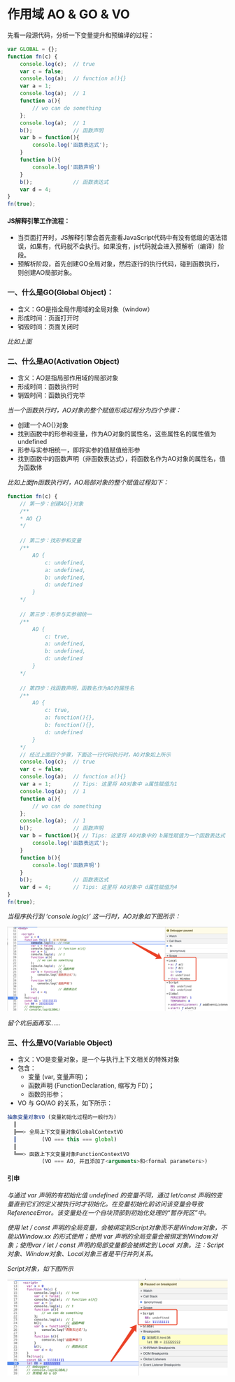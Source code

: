 # 作用域 AO & GO & VO

先看一段源代码，分析一下变量提升和预编译的过程：
```js
var GLOBAL = {};
function fn(c) {
    console.log(c);  // true
    var c = false;
    console.log(a);  // function a(){}
    var a = 1;
    console.log(a);  // 1
    function a(){
        // wo can do something
    };
    console.log(a);  // 1
    b();             // 函数声明
    var b = function(){
        console.log('函数表达式');
    }
    function b(){    
        console.log('函数声明')
    }
    b();             // 函数表达式
    var d = 4;
}
fn(true);
```

#### JS解释引擎工作流程：
- 当页面打开时，JS解释引擎会首先查看JavaScript代码中有没有低级的语法错误，如果有，代码就不会执行。如果没有，js代码就会进入预解析（编译）阶段。
- 预解析阶段，首先创建GO全局对象，然后逐行的执行代码，碰到函数执行，则创建AO局部对象。

### 一、什么是GO(Global Object)：
- 含义：GO是指全局作用域的全局对象（window）
- 形成时间：页面打开时
- 销毁时间：页面关闭时

*比如上面*

### 二、什么是AO(Activation Object)
- 含义：AO是指局部作用域的局部对象
- 形成时间：函数执行时
- 销毁时间：函数执行完毕

*当一个函数执行时，AO对象的整个赋值形成过程分为四个步骤：*
- 创建一个AO{}对象
- 找到函数中的形参和变量，作为AO对象的属性名，这些属性名的属性值为undefined
- 形参与实参相统一，即将实参的值赋值给形参
- 找到函数中的函数声明（非函数表达式），将函数名作为AO对象的属性名，值为函数体

*比如上面fn函数执行时，AO局部对象的整个赋值过程如下：*
```js
function fn(c) {
    // 第一步：创建AO{}对象
    /**
    * AO {}
    */

    // 第二步：找形参和变量
    /**
        AO {
            c: undefined,
            a: undefined,
            b: undefined,
            d: undefined
        }
    */

    // 第三步：形参与实参相统一
    /**
        AO {
            c: true,
            a: undefined,
            b: undefined,
            d: undefined
        }
    */

    // 第四步：找函数声明，函数名作为AO的属性名
    /**
        AO {
            c: true,
            a: function(){},
            b: function(){},
            d: undefined
        }
    */
    // 经过上面四个步骤，下面这一行代码执行时，AO对象如上所示
    console.log(c);  // true
    var c = false;
    console.log(a);  // function a(){}
    var a = 1;       // Tips: 这里将 AO对象中 a属性赋值为1
    console.log(a);  // 1
    function a(){
        // wo can do something
    };
    console.log(a);  // 1
    b();             // 函数声明
    var b = function(){ // Tips: 这里将 AO对象中的 b属性赋值为一个函数表达式
        console.log('函数表达式');
    }
    function b(){    
        console.log('函数声明')
    }
    b();             // 函数表达式
    var d = 4;       // Tips: 这里将 AO对象中 d属性赋值为4
}
fn(true);
```
*当程序执行到 ‘console.log(c)’ 这一行时，AO对象如下图所示：*

![AO对象](https://github.com/bobo88/web-front/blob/main/img/AO_GO.png)

*留个坑后面再写......*

### 三、什么是VO(Variable Object)
- 含义：VO是变量对象，是一个与执行上下文相关的特殊对象
- 包含：
    - 变量 (var, 变量声明)；
    - 函数声明 (FunctionDeclaration, 缩写为 FD)；
    - 函数的形参；
- VO 与 GO/AO 的关系，如下所示：
```js
抽象变量对象VO (变量初始化过程的一般行为)
  ║
  ╠══> 全局上下文变量对象GlobalContextVO
  ║        (VO === this === global)
  ║
  ╚══> 函数上下文变量对象FunctionContextVO
           (VO === AO, 并且添加了<arguments>和<formal parameters>)
```

#### 引申
*与通过  var 声明的有初始化值 undefined 的变量不同，通过 let/const 声明的变量直到它们的定义被执行时才初始化。在变量初始化前访问该变量会导致 ReferenceError。该变量处在一个自块顶部到初始化处理的“暂存死区”中。*

*使用 let / const 声明的全局变量，会被绑定到Script对象而不是Window对象，不能以Window.xx 的形式使用；使用 var 声明的全局变量会被绑定到Window对象；使用var / let / const 声明的局部变量都会被绑定到 Local 对象。注：Script对象、Window对象、Local对象三者是平行并列关系。*

*Script对象，如下图所示*

![Script对象](https://github.com/bobo88/web-front/blob/main/img/AO_GO2.png)

